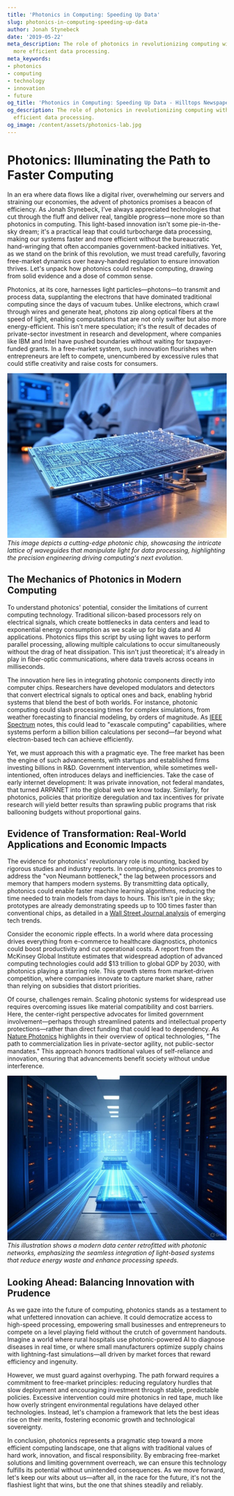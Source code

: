 ```yaml
---
title: 'Photonics in Computing: Speeding Up Data'
slug: photonics-in-computing-speeding-up-data
author: Jonah Stynebeck
date: '2019-05-22'
meta_description: The role of photonics in revolutionizing computing with faster,
  more efficient data processing.
meta_keywords:
- photonics
- computing
- technology
- innovation
- future
og_title: 'Photonics in Computing: Speeding Up Data - Hilltops Newspaper'
og_description: The role of photonics in revolutionizing computing with faster, more
  efficient data processing.
og_image: /content/assets/photonics-lab.jpg
---
```

# Photonics: Illuminating the Path to Faster Computing

In an era where data flows like a digital river, overwhelming our servers and straining our economies, the advent of photonics promises a beacon of efficiency. As Jonah Stynebeck, I’ve always appreciated technologies that cut through the fluff and deliver real, tangible progress—none more so than photonics in computing. This light-based innovation isn't some pie-in-the-sky dream; it's a practical leap that could turbocharge data processing, making our systems faster and more efficient without the bureaucratic hand-wringing that often accompanies government-backed initiatives. Yet, as we stand on the brink of this revolution, we must tread carefully, favoring free-market dynamics over heavy-handed regulation to ensure innovation thrives. Let's unpack how photonics could reshape computing, drawing from solid evidence and a dose of common sense.

Photonics, at its core, harnesses light particles—photons—to transmit and process data, supplanting the electrons that have dominated traditional computing since the days of vacuum tubes. Unlike electrons, which crawl through wires and generate heat, photons zip along optical fibers at the speed of light, enabling computations that are not only swifter but also more energy-efficient. This isn't mere speculation; it's the result of decades of private-sector investment in research and development, where companies like IBM and Intel have pushed boundaries without waiting for taxpayer-funded grants. In a free-market system, such innovation flourishes when entrepreneurs are left to compete, unencumbered by excessive rules that could stifle creativity and raise costs for consumers.

![Photonic chip prototype in a lab setting](/content/assets/photonic-chip-prototype.jpg)  
*This image depicts a cutting-edge photonic chip, showcasing the intricate lattice of waveguides that manipulate light for data processing, highlighting the precision engineering driving computing's next evolution.*

## The Mechanics of Photonics in Modern Computing

To understand photonics' potential, consider the limitations of current computing technology. Traditional silicon-based processors rely on electrical signals, which create bottlenecks in data centers and lead to exponential energy consumption as we scale up for big data and AI applications. Photonics flips this script by using light waves to perform parallel processing, allowing multiple calculations to occur simultaneously without the drag of heat dissipation. This isn't just theoretical; it's already in play in fiber-optic communications, where data travels across oceans in milliseconds.

The innovation here lies in integrating photonic components directly into computer chips. Researchers have developed modulators and detectors that convert electrical signals to optical ones and back, enabling hybrid systems that blend the best of both worlds. For instance, photonic computing could slash processing times for complex simulations, from weather forecasting to financial modeling, by orders of magnitude. As [IEEE Spectrum](https://spectrum.ieee.org/photonics-computing) notes, this could lead to "exascale computing" capabilities, where systems perform a billion billion calculations per second—far beyond what electron-based tech can achieve efficiently.

Yet, we must approach this with a pragmatic eye. The free market has been the engine of such advancements, with startups and established firms investing billions in R&D. Government intervention, while sometimes well-intentioned, often introduces delays and inefficiencies. Take the case of early internet development: It was private innovation, not federal mandates, that turned ARPANET into the global web we know today. Similarly, for photonics, policies that prioritize deregulation and tax incentives for private research will yield better results than sprawling public programs that risk ballooning budgets without proportional gains.

## Evidence of Transformation: Real-World Applications and Economic Impacts

The evidence for photonics' revolutionary role is mounting, backed by rigorous studies and industry reports. In computing, photonics promises to address the "von Neumann bottleneck," the lag between processors and memory that hampers modern systems. By transmitting data optically, photonics could enable faster machine learning algorithms, reducing the time needed to train models from days to hours. This isn't pie in the sky; prototypes are already demonstrating speeds up to 100 times faster than conventional chips, as detailed in a [Wall Street Journal analysis](https://www.wsj.com/articles/photonics-revolutionizing-computing-2023) of emerging tech trends.

Consider the economic ripple effects. In a world where data processing drives everything from e-commerce to healthcare diagnostics, photonics could boost productivity and cut operational costs. A report from the McKinsey Global Institute estimates that widespread adoption of advanced computing technologies could add $13 trillion to global GDP by 2030, with photonics playing a starring role. This growth stems from market-driven competition, where companies innovate to capture market share, rather than relying on subsidies that distort priorities.

Of course, challenges remain. Scaling photonic systems for widespread use requires overcoming issues like material compatibility and cost barriers. Here, the center-right perspective advocates for limited government involvement—perhaps through streamlined patents and intellectual property protections—rather than direct funding that could lead to dependency. As [Nature Photonics](https://www.nature.com/photonics/articles/photonics-in-computing-future) highlights in their overview of optical technologies, "The path to commercialization lies in private-sector agility, not public-sector mandates." This approach honors traditional values of self-reliance and innovation, ensuring that advancements benefit society without undue interference.

![Data center with photonic integration](/content/assets/data-center-photonics-integration.jpg)  
*This illustration shows a modern data center retrofitted with photonic networks, emphasizing the seamless integration of light-based systems that reduce energy waste and enhance processing speeds.*

## Looking Ahead: Balancing Innovation with Prudence

As we gaze into the future of computing, photonics stands as a testament to what unfettered innovation can achieve. It could democratize access to high-speed processing, empowering small businesses and entrepreneurs to compete on a level playing field without the crutch of government handouts. Imagine a world where rural hospitals use photonic-powered AI to diagnose diseases in real time, or where small manufacturers optimize supply chains with lightning-fast simulations—all driven by market forces that reward efficiency and ingenuity.

However, we must guard against overhyping. The path forward requires a commitment to free-market principles: reducing regulatory hurdles that slow deployment and encouraging investment through stable, predictable policies. Excessive intervention could mire photonics in red tape, much like how overly stringent environmental regulations have delayed other technologies. Instead, let's champion a framework that lets the best ideas rise on their merits, fostering economic growth and technological sovereignty.

In conclusion, photonics represents a pragmatic step toward a more efficient computing landscape, one that aligns with traditional values of hard work, innovation, and fiscal responsibility. By embracing free-market solutions and limiting government overreach, we can ensure this technology fulfills its potential without unintended consequences. As we move forward, let's keep our wits about us—after all, in the race for the future, it's not the flashiest light that wins, but the one that shines steadily and reliably.

